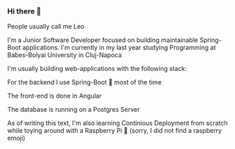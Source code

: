 ### Hi there 👋

People usually call me Leo

I'm a Junior Software Developer focused on building maintainable Spring-Boot applications.
I'm currently in my last year studying Programming at Babes-Bolyai University in Cluj-Napoca

I'm usually building web-applications with the following stack: 

  For the backend I use Spring-Boot 🍃 most of the time 
  
  The front-end is done in Angular 
  
  The database is running on a Postgres Server 

As of writing this text, I'm also learning Continious Deployment from scratch while toying around with a Raspberry Pi 🍓 (sorry, I did not find a raspberry emoji)
  
